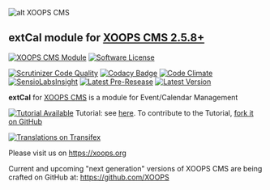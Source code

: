 ![alt XOOPS CMS](https://xoops.org/images/logoXoops4GithubRepository.png)
## extCal module for [XOOPS CMS 2.5.8+](https://xoops.org)
[![XOOPS CMS Module](https://img.shields.io/badge/XOOPS%20CMS-Module-blue.svg)](https://xoops.org)
[![Software License](https://img.shields.io/badge/license-GPL-brightgreen.svg?style=flat)](http://www.gnu.org/licenses/gpl-2.0.html)
 
[![Scrutinizer Code Quality](https://img.shields.io/scrutinizer/g/mambax7/extcal.svg?style=flat)](https://scrutinizer-ci.com/g/mambax7/extcal/?branch=master)
[![Codacy Badge](https://api.codacy.com/project/badge/grade/2d27c0023ee54f0b9ba2b5d17a68b2a5)](https://www.codacy.com/app/mambax7/extcal)
[![Code Climate](https://img.shields.io/codeclimate/github/mambax7/extcal.svg?style=flat)](https://codeclimate.com/github/mambax7/extcal)
[![SensioLabsInsight](https://insight.sensiolabs.com/projects/5e5473b5-e39d-4e88-8e5c-321b6e261852/mini.png)](https://insight.sensiolabs.com/projects/5e5473b5-e39d-4e88-8e5c-321b6e261852)
[![Latest Pre-Resease](https://img.shields.io/github/tag/XoopsModules25x/extcal.svg?style=flat)](https://github.com/XoopsModules25x/extcal/tags/)
[![Latest Version](https://img.shields.io/github/release/XoopsModules25x/extcal.svg?style=flat)](https://github.com/XoopsModules25x/extcal/releases/)

**extCal** for [XOOPS CMS](https://xoops.org) is a module for Event/Calendar Management

[![Tutorial Available](https://xoops.org/images/tutorial-available-blue.svg)](https://www.gitbook.com/book/xoops/xoops-extcal-module/) Tutorial: see [here](https://www.gitbook.com/book/xoops/xoops-extcal-module/). 
To contribute to the Tutorial, [fork it on GitHub](https://github.com/XoopsDocs/extcal-tutorial)

[![Translations on Transifex](https://xoops.org/images/translations-transifex-blue.svg)](https://www.transifex.com/xoops) 

Please visit us on https://xoops.org

Current and upcoming "next generation" versions of XOOPS CMS are being crafted on GitHub at: https://github.com/XOOPS
